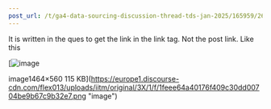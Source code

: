 ```yaml
---
post_url: /t/ga4-data-sourcing-discussion-thread-tds-jan-2025/165959/261
---
```

It is written in the ques to get the link in the link tag. Not the post link. Like this  

[![image](https://europe1.discourse-cdn.com/flex013/uploads/iitm/optimized/3X/1/f/1feee64a40176f409c30dd00704be9b67c9b32e7_2_690x263.png)

image1464×560 115 KB](https://europe1.discourse-cdn.com/flex013/uploads/iitm/original/3X/1/f/1feee64a40176f409c30dd00704be9b67c9b32e7.png "image")